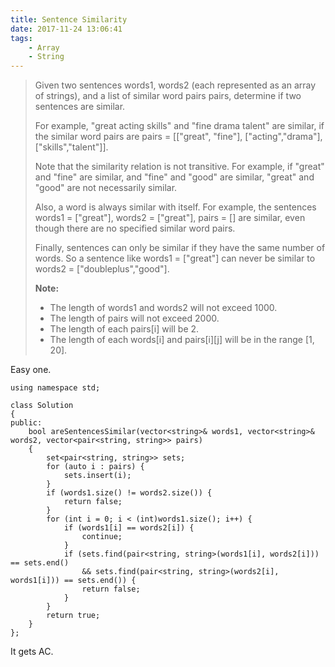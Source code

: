 ```yaml
---
title: Sentence Similarity
date: 2017-11-24 13:06:41
tags:
    - Array
    - String
---
```


> Given two sentences words1, words2 (each represented as an array of strings), and a list of similar word pairs pairs, determine if two sentences are similar.
>
> For example, "great acting skills" and "fine drama talent" are similar, if the similar word pairs are pairs = [["great", "fine"], ["acting","drama"], ["skills","talent"]].
>
> Note that the similarity relation is not transitive. For example, if "great" and "fine" are similar, and "fine" and "good" are similar, "great" and "good" are not necessarily similar.
>
> Also, a word is always similar with itself. For example, the sentences words1 = ["great"], words2 = ["great"], pairs = [] are similar, even though there are no specified similar word pairs.
>
> Finally, sentences can only be similar if they have the same number of words. So a sentence like words1 = ["great"] can never be similar to words2 = ["doubleplus","good"].
>
> **Note:**
> + The length of words1 and words2 will not exceed 1000.
> + The length of pairs will not exceed 2000.
> + The length of each pairs[i] will be 2.
> + The length of each words[i] and pairs[i][j] will be in the range [1, 20].

<!--more-->

Easy one.

```
using namespace std;

class Solution
{
public:
    bool areSentencesSimilar(vector<string>& words1, vector<string>& words2, vector<pair<string, string>> pairs)
    {
        set<pair<string, string>> sets;
        for (auto i : pairs) {
            sets.insert(i);
        }
        if (words1.size() != words2.size()) {
            return false;
        }
        for (int i = 0; i < (int)words1.size(); i++) {
            if (words1[i] == words2[i]) {
                continue;
            }
            if (sets.find(pair<string, string>(words1[i], words2[i])) == sets.end()
                && sets.find(pair<string, string>(words2[i], words1[i])) == sets.end()) {
                return false;
            }
        }
        return true;
    }
};
```

It gets AC.

